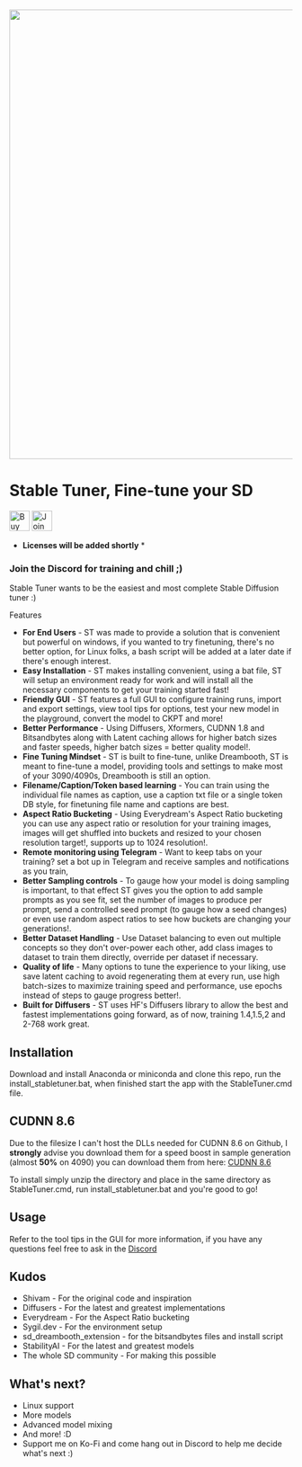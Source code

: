 <p align="center">
    <br>
    <img src="https://i.imgur.com/DWIZXIh.png" width="800"/>
    <br>
<p>


# Stable Tuner, Fine-tune your SD
<a href='https://ko-fi.com/O4O5GU04F' target='_blank'><img height='36' style='border:0px;height:36px;' src='https://storage.ko-fi.com/cdn/kofi2.png?v=3' border='0' alt='Buy Me a Coffee at ko-fi.com' /></a> <a href='https://discord.gg/n8cKK7AAm4' target='_blank'><img height='36' style='border:0px;height:36px;' src='https://cincydiscord.com/wp-content/uploads/2019/02/CINCYDISCORDJOIN.png' border='0' alt='Join the discord :)' /></a>
* **Licenses will be added shortly** *

### Join the Discord for training and chill ;) 
Stable Tuner wants to be the easiest and most complete Stable Diffusion tuner :)

Features
* **For End Users** - ST was made to provide a solution that is convenient but powerful on windows, if you wanted to try finetuning, there's no better option, for Linux folks, a bash script will be added at a later date if there's enough interest.
* **Easy Installation** - ST makes installing convenient, using a bat file, ST will setup an environment ready for work and will install all the necessary components to get your training started fast!
* **Friendly GUI** - ST features a full GUI to configure training runs, import and export settings, view tool tips for options, test your new model in the playground, convert the model to CKPT and more!
* **Better Performance** - Using Diffusers, Xformers, CUDNN 1.8 and Bitsandbytes along with Latent caching allows for higher batch sizes and faster speeds, higher batch sizes = better quality model!.
* **Fine Tuning Mindset** - ST is built to fine-tune, unlike Dreambooth, ST is meant to fine-tune a model, providing tools and settings to make most of your 3090/4090s, Dreambooth is still an option.
* **Filename/Caption/Token based learning** - You can train using the individual file names as caption, use a caption txt file or a single token DB style, for finetuning file name and captions are best. 
* **Aspect Ratio Bucketing** - Using Everydream's Aspect Ratio bucketing you can use any aspect ratio or resolution for your training images, images will get shuffled into buckets and resized to your chosen resolution target!, supports up to 1024 resolution!.
* **Remote monitoring using Telegram** - Want to keep tabs on your training? set a bot up in Telegram and receive samples and notifications as you train,  
* **Better Sampling controls** - To gauge how your model is doing sampling is important, to that effect ST gives you the option to add sample prompts as you see fit, set the number of images to produce per prompt, send a controlled seed prompt (to gauge how a seed changes) or even use random aspect ratios to see how buckets are changing your generations!.
* **Better Dataset Handling** - Use Dataset balancing to even out multiple concepts so they don't over-power each other, add class images to dataset to train them directly, override per dataset if necessary.
* **Quality of life** - Many options to tune the experience to your liking, use save latent caching to avoid regenerating them at every run, use high batch-sizes to maximize training speed and performance, use epochs instead of steps to gauge progress better!.
* **Built for Diffusers** - ST uses HF's Diffusers library to allow the best and fastest implementations going forward, as of now, training 1.4,1.5,2 and 2-768 work great.

## Installation
Download and install Anaconda or miniconda and clone this repo, run the install_stabletuner.bat, when finished start the app with the StableTuner.cmd file.

## CUDNN 8.6
Due to the filesize I can't host the DLLs needed for CUDNN 8.6 on Github, I **strongly** advise you download them for a speed boost in sample generation (almost **50%** on 4090) you can download them from here: <a href="https://b1.thefileditch.ch/mwxKTEtelILoIbMbruuM.zip">CUDNN 8.6</a>

To install simply unzip the directory and place in the same directory as StableTuner.cmd, run install_stabletuner.bat and you're good to go!

## Usage
Refer to the tool tips in the GUI for more information, if you have any questions feel free to ask in the <a href="https://discord.gg/n8cKK7AAm4">Discord</a>

## Kudos
* Shivam - For the original code and inspiration
* Diffusers - For the latest and greatest implementations
* Everydream - For the Aspect Ratio bucketing
* Sygil.dev - For the environment setup
* sd_dreambooth_extension - for the bitsandbytes files and install script
* StabilityAI - For the latest and greatest models
* The whole SD community - For making this possible

## What's next?
* Linux support
* More models
* Advanced model mixing
* And more! :D
* Support me on Ko-Fi and come hang out in Discord to help me decide what's next :)
